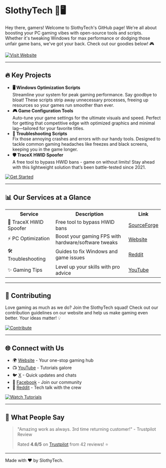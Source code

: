 <h1>SlothyTech 🦥🖥️</h1>

<p>Hey there, gamers! Welcome to SlothyTech's GitHub page! We're all about boosting your PC gaming vibes with open-source tools and scripts. Whether it's tweaking Windows for max performance or dodging those unfair game bans, we've got your back. 
Check out our goodies below! 🎮</p>

<a href="https://slothytech.com/"><img src="https://img.shields.io/badge/Visit%20Website-Explore%20Now-brightgreen" alt="Visit Website"></a>

<hr>

<h2>🔥 Key Projects</h2>

<ul>
  <li><strong>🖥️ Windows Optimization Scripts</strong><br>Streamline your system for peak gaming performance. Say goodbye to bloat! These scripts strip away unnecessary processes, freeing up resources so your games run smoother than ever.</li>
  <li><strong>🎮 Game Configuration Tools</strong><br>Auto-tune your game settings for the ultimate visuals and speed. Perfect for getting that competitive edge with optimized graphics and minimal lag—tailored for your favorite titles.</li>
  <li><strong>🔧 Troubleshooting Scripts</strong><br>Fix those annoying crashes and errors with our handy tools. Designed to tackle common gaming headaches like freezes and black screens, keeping you in the game longer.</li>
  <li><strong>🛡️ TraceX HWID Spoofer</strong><br>A free tool to bypass HWID bans - game on without limits! Stay ahead with this lightweight solution that’s been battle-tested since 2021.</li>
</ul>

<a href="https://slothytech.com/"><img src="https://img.shields.io/badge/Get%20Started-Dive%20In-blue" alt="Get Started"></a>

<hr>

<h2>📊 Our Services at a Glance</h2>

<table>
  <tr>
    <th>Service</th>
    <th>Description</th>
    <th>Link</th>
  </tr>
  <tr>
    <td>🎯 TraceX HWID Spoofer</td>
    <td>Free tool to bypass HWID bans</td>
    <td><a href="https://sourceforge.net/projects/hwid-spoofer-free/">SourceForge</a></td>
  </tr>
  <tr>
    <td>⚡ PC Optimization</td>
    <td>Boost your gaming FPS with hardware/software tweaks</td>
    <td><a href="https://slothytech.com/">Website</a></td>
  </tr>
  <tr>
    <td>🛠️ Troubleshooting</td>
    <td>Guides to fix Windows and game issues</td>
    <td><a href="https://www.reddit.com/user/SlothyTech/">Reddit</a></td>
  </tr>
  <tr>
    <td>✨ Gaming Tips</td>
    <td>Level up your skills with pro advice</td>
    <td><a href="https://www.youtube.com/@SlothyTech">YouTube</a></td>
  </tr>
</table>

<hr>

<h2>🤝 Contributing</h2>

<p>Love gaming as much as we do? Join the SlothyTech squad! Check out our contribution guidelines on our website and help us make gaming even better. Your ideas matter! 💡</p>

<a href="https://slothytech.com/"><img src="https://img.shields.io/badge/Contribute-Join%20Us-orange" alt="Contribute"></a>

<hr>

<h2>🌐 Connect with Us</h2>

<ul>
  <li>🌍 <a href="https://slothytech.com/">Website</a> - Your one-stop gaming hub</li>
  <li>📺 <a href="https://www.youtube.com/@SlothyTech">YouTube</a> - Tutorials galore</li>
  <li>🐦 <a href="https://x.com/TechSlothy">X</a> - Quick updates and chats</li>
  <li>📘 <a href="https://www.facebook.com/slothytech/">Facebook</a> - Join our community</li>
  <li>💬 <a href="https://www.reddit.com/user/SlothyTech/">Reddit</a> - Tech talk with the crew</li>
</ul>

<a href="https://www.youtube.com/@SlothyTech"><img src="https://img.shields.io/badge/Watch%20Tutorials-Subscribe-red" alt="Watch Tutorials"></a>

<hr>

<h2>🎉 What People Say</h2>

<blockquote>
  <p>"Amazing work as always. 3rd time returning customer!" - Trustpilot Review</p>
  <p>Rated <strong>4.6/5</strong> on <a href="https://www.trustpilot.com/review/slothytech.com">Trustpilot</a> from 42 reviews! ⭐</p>
</blockquote>

<hr>

<p>Made with ❤️ by SlothyTech.</p>
